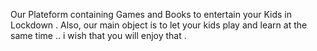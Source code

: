 Our Plateform containing Games and Books to entertain your Kids in Lockdown .
Also, our main object is to let your kids play and learn at the same time ..
i wish that you will enjoy that .

